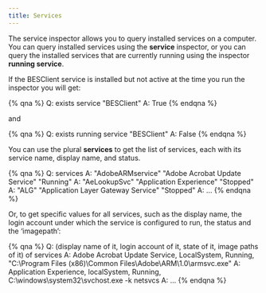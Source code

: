 ```yaml
---
title: Services
---
```


The service inspector allows you to query installed services on a computer. You can query installed services using the 
**service** inspector, or you can query the installed services that are currently running using the inspector **running service**.

If the BESClient service is installed but not active at the time you run the inspector you will get:

{% qna %}
Q: exists service "BESClient"
A: True
{% endqna %}

and 

{% qna %}
Q: exists running service "BESClient"
A: False
{% endqna %}

You can use the plural **services** to get the list of services, each with its service name, display name, and status.

{% qna %}
Q: services
A: "AdobeARMservice" "Adobe Acrobat Update Service" "Running"
A: "AeLookupSvc" "Application Experience" "Stopped"
A: "ALG" "Application Layer Gateway Service" "Stopped"
A: ...
{% endqna %}

Or, to get specific values for all services, such as the display name, the login account under which the
service is configured to run, the status and the ‘imagepath’:

{% qna %}
Q: (display name of it, login account of it, state of it, image paths of it) of services
A: Adobe Acrobat Update Service, LocalSystem, Running, "C:\Program Files (x86)\Common Files\Adobe\ARM\1.0\armsvc.exe"
A: Application Experience, localSystem, Running, C:\windows\system32\svchost.exe -k netsvcs
A: ...
{% endqna %}

